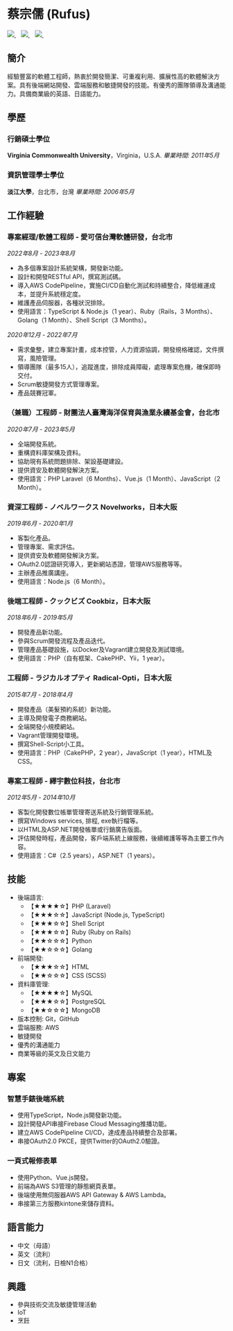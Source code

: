# 蔡宗儒 (Rufus)
<a href="mailto:kiraarus@gmail.com">
  <img src="https://img.shields.io/badge/kiraarus@gmail.com-grey.svg?&logo=gmail" />
</a>&nbsp;&nbsp;
<a href="https://www.linkedin.com/in/rufus-tsai-27b4174b" target="_blank">
  <img src="https://img.shields.io/badge/rufus_tsai-blue.svg?&logo=linkedin" />
</a>&nbsp;&nbsp;
<a href="https://github.com/soju-sai" target="_blank">
  <img src="https://img.shields.io/badge/soju_sai-black.svg?&logo=github" />
</a>&nbsp;&nbsp;

## 簡介
經驗豐富的軟體工程師，熱衷於開發簡潔、可重複利用、擴展性高的軟體解決方案。具有後端網站開發、雲端服務和敏捷開發的技能。有優秀的團隊領導及溝通能力。具備商業級的英語、日語能力。

## 學歷
### 行銷碩士學位
**Virginia Commonwealth University**，Virginia，U.S.A. 
*畢業時間: 2011年5月*

### 資訊管理學士學位
**淡江大學**，台北市，台灣
*畢業時間: 2006年5月*

## 工作經驗
### 專案經理/軟體工程師 - 愛可信台灣軟體研發，台北市
*2022年8月 - 2023年8月*
- 為多個專案設計系統架構，開發新功能。
- 設計和開發RESTful API，撰寫測試碼。
- 導入AWS CodePipeline，實施CI/CD自動化測試和持續整合，降低維運成本，並提升系統穩定度。
- 維護產品伺服器，各種狀況排除。
- 使用語言：TypeScript & Node.js（1 year）、Ruby（Rails，3 Months）、Golang（1 Month）、Shell Script（3 Months）。

*2020年12月 - 2022年7月*
- 需求彙整，建立專案計畫，成本控管，人力資源協調，開發規格確認，文件撰寫，風險管理。
- 領導團隊（最多15人），追蹤進度，排除成員障礙，處理專案危機，確保即時交付。
- Scrum敏捷開發方式管理專案。
- 產品競賽冠軍。

### （兼職）工程師 - 財團法人臺灣海洋保育與漁業永續基金會，台北市
*2020年7月 - 2023年5月*
- 全端開發系統。
- 重構資料庫架構及資料。
- 協助現有系統問題排除、架設基礎建設。
- 提供資安及軟體開發解決方案。
- 使用語言：PHP Laravel（6 Months）、Vue.js（1 Month）、JavaScript（2 Month）。

### 資深工程師 - ノベルワークス Novelworks，日本大阪
*2019年6月 - 2020年1月*
- 客製化產品。
- 管理專案、需求評估。 
- 提供資安及軟體開發解決方案。
- OAuth2.0認證研究導入，更新網站憑證，管理AWS服務等等。 
- 主辦產品推廣講座。
- 使用語言：Node.js（6 Month）。

### 後端工程師 - クックビズ Cookbiz，日本大阪
*2018年6月 - 2019年5月*
- 開發產品新功能。
- 參與Scrum開發流程及產品迭代。
- 管理產品基礎設施，以Docker及Vagrant建立開發及測試環境。
- 使用語言：PHP（自有框架、CakePHP、Yii，1 year）。

### 工程師 - ラジカルオプティ Radical-Opti，日本大阪
*2015年7月 - 2018年4月*
- 開發產品（美髮預約系統）新功能。
- 主導及開發電子商務網站。
- 全端開發小規模網站。
- Vagrant管理開發環境。 
- 撰寫Shell-Script小工具。
- 使用語言：PHP（CakePHP，2 year），JavaScript（1 year），HTML及CSS。

### 專案工程師 - 繹宇數位科技，台北市
*2012年5月 - 2014年10月*
- 客製化開發數位帳單管理寄送系統及行銷管理系統。
- 撰寫Windows services, 排程, exe執行檔等。
- 以HTML及ASP.NET開發帳單或行銷廣告版面。 
- 評估開發時程，產品開發，客戶端系統上線服務，後續維護等等為主要工作內容。
- 使用語言：C#（2.5 years），ASP.NET（1 years）。

## 技能
- 後端語言:
  - 【★★★★☆】PHP (Laravel)
  - 【★★★☆☆】JavaScript (Node.js, TypeScript)
  - 【★★★☆☆】Shell Script
  - 【★★★☆☆】Ruby (Ruby on Rails)
  - 【★★☆☆☆】Python
  - 【★★☆☆☆】Golang
- 前端開發:
  - 【★★★☆☆】HTML
  - 【★★☆☆☆】CSS (SCSS)
- 資料庫管理: 
  - 【★★★★☆】MySQL
  - 【★★★☆☆】PostgreSQL
  - 【★★☆☆☆】MongoDB
- 版本控制: Git，GitHub
- 雲端服務: AWS
- 敏捷開發
- 優秀的溝通能力
- 商業等級的英文及日文能力

## 專案
### 智慧手錶後端系統
- 使用TypeScript，Node.js開發新功能。
- 設計開發API串接Firebase Cloud Messaging推播功能。
- 建立AWS CodePipeline CI/CD，達成產品持續整合及部署。
- 串接OAuth2.0 PKCE，提供Twitter的OAuth2.0驗證。

### 一頁式報修表單
- 使用Python、Vue.js開發。
- 前端為AWS S3管理的靜態網頁表單。
- 後端使用無伺服器AWS API Gateway & AWS Lambda。
- 串接第三方服務kintone來儲存資料。

## 語言能力
- 中文（母語）
- 英文（流利）
- 日文（流利，日檢N1合格）

## 興趣
- 參與技術交流及敏捷管理活動
- IoT
- 烹飪
